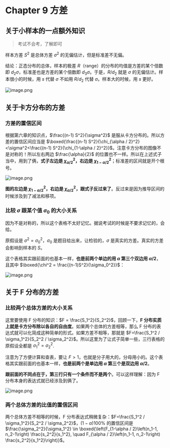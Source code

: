 # Chapter 9 方差

## 关于小样本的一点额外知识

> 考试不会考，了解即可

样本方差 $S^2$ 是总体方差 $\sigma^2$ 的无偏估计，但是标准差不无偏。

结论：正态分布的总体，样本的极差 $R$（range）的分布的均值是方差的某个倍数即 $d_2\sigma$，标准差也是方差的某个倍数即 $d_3\sigma$。于是，$R/d_2$ 就是 $\sigma$ 的无偏估计。样本很小的时候，用 $s$ 代替 $\sigma$ 不如用 $R/d_2$ 代替 $\sigma$。样本大的时候，用 $s$ 更好。

![image.png](https://s2.loli.net/2023/06/15/riGuDmeHQk9cblJ.png)

## 关于卡方分布的方差

### 方差的置信区间

根据第六章的知识点，$\frac{(n-1) S^2}{\sigma^2}$ 是服从卡方分布的。所以方差的置信区间应当是 $\boxed{\frac{(n-1) S^2}{\chi_{\alpha / 2}^2}<\sigma^2<\frac{(n-1) S^2}{\chi_{1-\alpha / 2}^2}}$。注意卡方分布的图像不是对称的！所以左右两边 $\frac{\alpha}{2}$ 的位置也不一样。所以在上述式子当中，用到了俩，**式子左边是 $\chi_{\alpha / 2}^2$，右边是 $\chi_{1-\alpha / 2}^2$**；标准差的区间就是开个根号。

![image.png](https://s2.loli.net/2023/06/12/4P1Dy2vkNzuLabE.png)

**图的左边是 $\chi^2_{1-\alpha/2}$，右边是 $\chi^2_{\alpha/2}$，跟式子反过来了**。反过来是因为推导区间的时候涉及到了减法和移项。

### 比较 $\sigma$ 跟某个值 $\sigma_0$ 的大小关系

因为不是对称的，所以这个表格不太好记忆。据说考试的时候是不要求记忆的，会给。

原假设是 $\sigma^2 = \sigma_0^2$，$\sigma_0$ 是题目给出来，让检验的，$\sigma$ 是真实的方差。真实的方差会影响到样本的 $S$。

这个表格其实跟前面的也基本一样，**也是前两个单边的用 $\alpha$ 第三个双边用 $\alpha/2$**，且其中 $\boxed{\chi^2 = \frac{(n-1)S^2}{\sigma_0^2}}$：

![image.png](https://s2.loli.net/2023/06/12/YCE17v9jcynmhJK.png)

## 关于 F 分布的方差

### 比较两个总体方差的大小关系

这里要使用 F 分布的知识：$F = \frac{S_1^2}{S_2^2}$，回顾一下，**F 分布实质上就是卡方分布除以各自的自由度**。如果两个总体的方差相等，那么 F 分布的表达式就可以化简成这种简单的形式。如果方差不相等，那就是 $F=\frac{S_1^2 / \sigma_1^2}{S_2^2 / \sigma_2^2}$。所以这里为了让式子简单一些，三行表格的原假设全都是 $\sigma_1^2 = \sigma_2^2$.

注意为了方便计算和查表，要让 $F > 1$，也就是分子用大的，分母用小的。这个表格其实跟前面的也基本一样，**也是前两个是单边用 $\alpha$ 第三个是双边用 $\alpha/2$**。

**跟前面的不同点在于，第三行只有一个条件而不是两个**。可以这样理解：因为 F 分布本身的表达式就已经涉及到俩了。

![image.png](https://s2.loli.net/2023/06/15/CMyp2ZiBYWPGTbV.png)

### 两个总体方差的比值的置信区间

两个总体方差不相等的时候，F 分布表达式稍微复杂：$F=\frac{S_1^2 / \sigma_1^2}{S_2^2 / \sigma_2^2}$，$(1-\alpha)100\%$ 的置信区间是 $\frac{\sigma_2^2}{\sigma_1^2} \in \boxed{\left(F_{1-\alpha / 2}\left(n_1-1, n_2-1\right) \frac{s_2^2}{s_1^2}, \quad F_{\alpha / 2}\left(n_1-1, n_2-1\right) \frac{s_2^2}{s_1^2}\right)}$。
